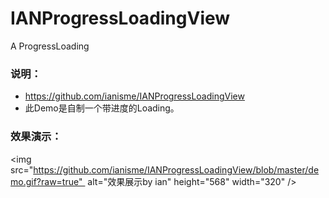 # IANProgressLoadingView
A ProgressLoading
### 说明：
- https://github.com/ianisme/IANProgressLoadingView
- 此Demo是自制一个带进度的Loading。

### 效果演示：
<img src="https://github.com/ianisme/IANProgressLoadingView/blob/master/demo.gif?raw=true"  alt="效果展示by ian" height="568" width="320" />